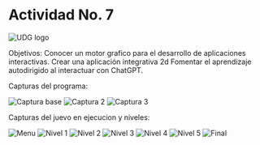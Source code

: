 # Actividad No. 7

![UDG logo](https://github.com/EthanZash/Simulacion_por_computadora_EthanZashuvath/assets/71675192/3bf298d7-b356-4cc5-979f-c883056c5c13)

Objetivos:
Conocer un motor grafico para el desarrollo de aplicaciones interactivas.
Crear una aplicación  integrativa 2d
Fomentar el aprendizaje autodirigido al interactuar con ChatGPT.

Capturas del programa:

![Captura base](https://github.com/EthanZash/Simulacion_por_computadora_EthanZashuvath/assets/71675192/cc8a0bdb-5956-4563-af9a-c8519ccea218)
![Captura 2](https://github.com/EthanZash/Simulacion_por_computadora_EthanZashuvath/assets/71675192/2d6c0233-c7b5-479b-8f13-dac9f7c7c189)
![Captura 3](https://github.com/EthanZash/Simulacion_por_computadora_EthanZashuvath/assets/71675192/8c0fc174-c50f-4d62-bda7-3048e2592a0d)


Capturas del juevo en ejecucion y niveles:

![Menu](https://github.com/EthanZash/Simulacion_por_computadora_EthanZashuvath/assets/71675192/eabafa9b-3962-484f-a7d3-5c617a7bbe69)
![Nivel 1](https://github.com/EthanZash/Simulacion_por_computadora_EthanZashuvath/assets/71675192/f0243533-f272-4e76-ba13-d5c4fb91ad47)
![Nivel 2](https://github.com/EthanZash/Simulacion_por_computadora_EthanZashuvath/assets/71675192/cc7e1485-4cd7-4f88-8060-2e5e4ea9f25d)
![Nivel 3](https://github.com/EthanZash/Simulacion_por_computadora_EthanZashuvath/assets/71675192/89d69a0a-a881-4186-b023-e50abc51480a)
![Nivel 4](https://github.com/EthanZash/Simulacion_por_computadora_EthanZashuvath/assets/71675192/92a9fe2b-3508-4e54-ba9b-111474502963)
![Nivel 5](https://github.com/EthanZash/Simulacion_por_computadora_EthanZashuvath/assets/71675192/a08cd42b-c93c-4353-8301-547707458c2b)
![Final](https://github.com/EthanZash/Simulacion_por_computadora_EthanZashuvath/assets/71675192/325510d6-6103-4775-ba39-7595697de215)
